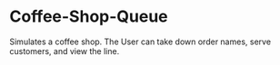 # Coffee-Shop-Queue

Simulates a coffee shop. The User can take down order names, serve customers, and view the line.
